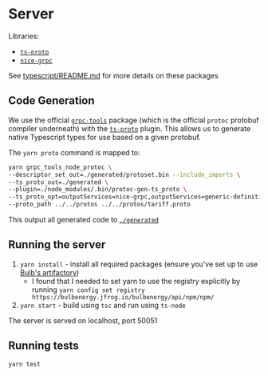 
# Server

Libraries:
- [`ts-proto`](https://github.com/stephenh/ts-proto)
- [`nice-grpc`](https://github.com/deeplay-io/nice-grpc)

See [typescript/README.md](../README.md) for more details on these packages

## Code Generation

We use the official [`grpc-tools`](https://github.com/grpc/grpc-node/tree/master/packages/grpc-tools) package (which is the official `protoc` protobuf compiler underneath) with the [`ts-proto`](https://github.com/stephenh/ts-proto) plugin. This allows us to generate native Typescript types for use based on a given protobuf.

The `yarn proto` command is mapped to:

```bash
yarn grpc_tools_node_protoc \
--descriptor_set_out=./generated/protoset.bin --include_imports \
--ts_proto_out=./generated \
--plugin=./node_modules/.bin/protoc-gen-ts_proto \
--ts_proto_opt=outputServices=nice-grpc,outputServices=generic-definitions,useExactTypes=false,esModuleInterop=true \
--proto_path ../../protos ../../protos/tariff.proto
```

This output all generated code to [`./generated`](./generated)

## Running the server
1. `yarn install` - install all required packages (ensure you've set up to use [Bulb's artifactory](https://bulbenergy.atlassian.net/wiki/spaces/BENG/pages/1175191577/Set+up+yarn+to+use+Artifactory#npm-or-yarn-fail-in-other-repositories))
    - I found that I needed to set yarn to use the registry explicitly by running `yarn config set registry https://bulbenergy.jfrog.io/bulbenergy/api/npm/npm/`
2. `yarn start` - build using `tsc` and run using `ts-node`

The server is served on localhost, port 50051

## Running tests
`yarn test`
